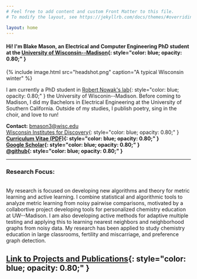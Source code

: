 ```yaml
---
# Feel free to add content and custom Front Matter to this file.
# To modify the layout, see https://jekyllrb.com/docs/themes/#overriding-theme-defaults

layout: home
---
```

<!-- # Blake Mason -->

#### Hi! I'm Blake Mason, an Electrical and Computer Engineering PhD student at the [University of Wisconsin--Madison](https://wisc.edu){: style="color: blue; opacity: 0.80;" }

{% include image.html src="headshot.png"
                      caption="A typical Wisconsin winter" %}

I am currently a PhD student in [Robert Nowak's lab](https://nowak.ece.wisc.edu/){: style="color: blue; opacity: 0.80;" } the University of Wisconin--Madison. Before coming to Madison, I did my Bachelors in Electrical Engineering at the University of Southern California. Outside of my studies, I publish poetry, sing in the choir, and love to run! <br/>

**Contact:** bmason3@wisc.edu <br/>
[Wisconsin Institutes for Discovery](https://wid.wisc.edu/people/blake-mason/){: style="color: blue; opacity: 0.80;" }<br/>
**[Curriculum Vitae (PDF)](mason_cv.pdf){: style="color: blue; opacity: 0.80;" }** <br/>
**[Google Scholar](https://scholar.google.com/citations?user=gLO_20kAAAAJ&hl=en&oi=ao){: style="color: blue; opacity: 0.80;" }**<br/>
**[@github](https://github.com/blakemas){: style="color: blue; opacity: 0.80;" }**

---

### Research Focus:

 <br/>
My research is focused on developing new algorithms and theory for metric learning and active learning. 
I combine statistical and algorithmic tools to analyze metric learning
from noisy pairwise comparisons, motivated by a collabortive project developing tools for personalized chemistry education at UW--Madison. 
I am also developing active methods for adaptive multiple testing and applying this to learning nearest neighbors and neighborhood graphs from noisy data. 
My research has been applied to study chemistry education in large classrooms, fertility and miscarriage, and preference graph detection. <br/>

## [Link to Projects and Publications](/blakemas/publications){: style="color: blue; opacity: 0.80;" }<br/>



